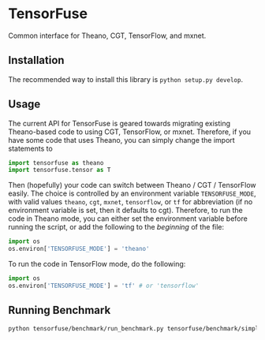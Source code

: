 # TensorFuse
Common interface for Theano, CGT, TensorFlow, and mxnet.

## Installation

The recommended way to install this library is `python setup.py develop`.

## Usage

The current API for TensorFuse is geared towards migrating existing Theano-based code to using CGT, TensorFlow, or mxnet. Therefore, if you have some code that uses Theano, you can simply change the import statements to
```python
import tensorfuse as theano
import tensorfuse.tensor as T
```
Then (hopefully) your code can switch between Theano / CGT / TensorFlow easily. The choice is controlled by an environment variable `TENSORFUSE_MODE`, with valid values `theano`, `cgt`, `mxnet`, `tensorflow`, or `tf` for abbreviation (if no environment variable is set, then it defaults to cgt). Therefore, to run the code in Theano mode, you can either set the environment variable before running the script, or add the following to the _beginning_ of the file:
```python
import os
os.environ['TENSORFUSE_MODE'] = 'theano'
```
To run the code in TensorFlow mode, do the following:
```python
import os
os.environ['TENSORFUSE_MODE'] = 'tf' # or 'tensorflow'
```

## Running Benchmark

```bash
python tensorfuse/benchmark/run_benchmark.py tensorfuse/benchmark/simple_ops.py
```

